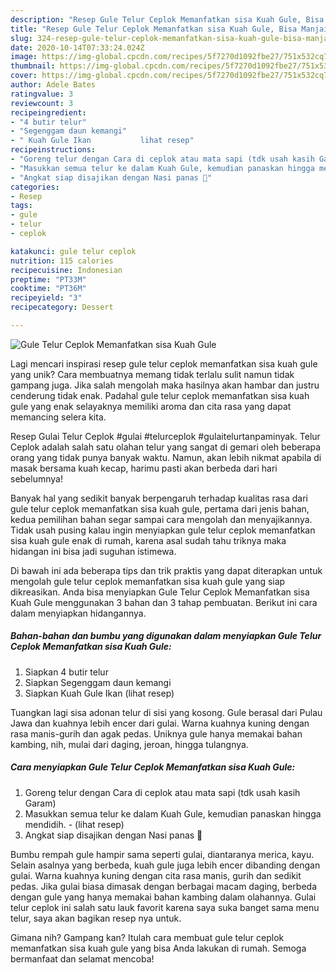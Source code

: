 ```yaml
---
description: "Resep Gule Telur Ceplok Memanfatkan sisa Kuah Gule, Bisa Manjain Lidah"
title: "Resep Gule Telur Ceplok Memanfatkan sisa Kuah Gule, Bisa Manjain Lidah"
slug: 324-resep-gule-telur-ceplok-memanfatkan-sisa-kuah-gule-bisa-manjain-lidah
date: 2020-10-14T07:33:24.024Z
image: https://img-global.cpcdn.com/recipes/5f7270d1092fbe27/751x532cq70/gule-telur-ceplok-memanfatkan-sisa-kuah-gule-foto-resep-utama.jpg
thumbnail: https://img-global.cpcdn.com/recipes/5f7270d1092fbe27/751x532cq70/gule-telur-ceplok-memanfatkan-sisa-kuah-gule-foto-resep-utama.jpg
cover: https://img-global.cpcdn.com/recipes/5f7270d1092fbe27/751x532cq70/gule-telur-ceplok-memanfatkan-sisa-kuah-gule-foto-resep-utama.jpg
author: Adele Bates
ratingvalue: 3
reviewcount: 3
recipeingredient:
- "4 butir telur"
- "Segenggam daun kemangi"
- " Kuah Gule Ikan           lihat resep"
recipeinstructions:
- "Goreng telur dengan Cara di ceplok atau mata sapi (tdk usah kasih Garam)"
- "Masukkan semua telur ke dalam Kuah Gule, kemudian panaskan hingga mendidih.             (lihat resep)"
- "Angkat siap disajikan dengan Nasi panas 🤤"
categories:
- Resep
tags:
- gule
- telur
- ceplok

katakunci: gule telur ceplok 
nutrition: 115 calories
recipecuisine: Indonesian
preptime: "PT33M"
cooktime: "PT36M"
recipeyield: "3"
recipecategory: Dessert

---
```



![Gule Telur Ceplok Memanfatkan sisa Kuah Gule](https://img-global.cpcdn.com/recipes/5f7270d1092fbe27/751x532cq70/gule-telur-ceplok-memanfatkan-sisa-kuah-gule-foto-resep-utama.jpg)

Lagi mencari inspirasi resep gule telur ceplok memanfatkan sisa kuah gule yang unik? Cara membuatnya memang tidak terlalu sulit namun tidak gampang juga. Jika salah mengolah maka hasilnya akan hambar dan justru cenderung tidak enak. Padahal gule telur ceplok memanfatkan sisa kuah gule yang enak selayaknya memiliki aroma dan cita rasa yang dapat memancing selera kita.

Resep Gulai Telur Ceplok #gulai #telurceplok #gulaitelurtanpaminyak. Telur Ceplok adalah salah satu olahan telur yang sangat di gemari oleh beberapa orang yang tidak punya banyak waktu. Namun, akan lebih nikmat apabila di masak bersama kuah kecap, harimu pasti akan berbeda dari hari sebelumnya!

Banyak hal yang sedikit banyak berpengaruh terhadap kualitas rasa dari gule telur ceplok memanfatkan sisa kuah gule, pertama dari jenis bahan, kedua pemilihan bahan segar sampai cara mengolah dan menyajikannya. Tidak usah pusing kalau ingin menyiapkan gule telur ceplok memanfatkan sisa kuah gule enak di rumah, karena asal sudah tahu triknya maka hidangan ini bisa jadi suguhan istimewa.


Di bawah ini ada beberapa tips dan trik praktis yang dapat diterapkan untuk mengolah gule telur ceplok memanfatkan sisa kuah gule yang siap dikreasikan. Anda bisa menyiapkan Gule Telur Ceplok Memanfatkan sisa Kuah Gule menggunakan 3 bahan dan 3 tahap pembuatan. Berikut ini cara dalam menyiapkan hidangannya.

<!--inarticleads1-->

##### Bahan-bahan dan bumbu yang digunakan dalam menyiapkan Gule Telur Ceplok Memanfatkan sisa Kuah Gule:

1. Siapkan 4 butir telur
1. Siapkan Segenggam daun kemangi
1. Siapkan  Kuah Gule Ikan           (lihat resep)


Tuangkan lagi sisa adonan telur di sisi yang kosong. Gule berasal dari Pulau Jawa dan kuahnya lebih encer dari gulai. Warna kuahnya kuning dengan rasa manis-gurih dan agak pedas. Uniknya gule hanya memakai bahan kambing, nih, mulai dari daging, jeroan, hingga tulangnya. 

<!--inarticleads2-->

##### Cara menyiapkan Gule Telur Ceplok Memanfatkan sisa Kuah Gule:

1. Goreng telur dengan Cara di ceplok atau mata sapi (tdk usah kasih Garam)
1. Masukkan semua telur ke dalam Kuah Gule, kemudian panaskan hingga mendidih. -             (lihat resep)
1. Angkat siap disajikan dengan Nasi panas 🤤


Bumbu rempah gule hampir sama seperti gulai, diantaranya merica, kayu. Selain asalnya yang berbeda, kuah gule juga lebih encer dibanding dengan gulai. Warna kuahnya kuning dengan cita rasa manis, gurih dan sedikit pedas. Jika gulai biasa dimasak dengan berbagai macam daging, berbeda dengan gule yang hanya memakai bahan kambing dalam olahannya. Gulai telur ceplok ini salah satu lauk favorit karena saya suka banget sama menu telur, saya akan bagikan resep nya untuk. 

Gimana nih? Gampang kan? Itulah cara membuat gule telur ceplok memanfatkan sisa kuah gule yang bisa Anda lakukan di rumah. Semoga bermanfaat dan selamat mencoba!
